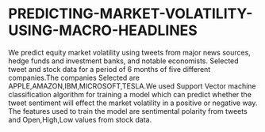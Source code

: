 # PREDICTING-MARKET-VOLATILITY-USING-MACRO-HEADLINES
We predict equity market volatility using tweets from major news sources, hedge funds and investment banks, and notable economists. Selected tweet and stock data for a period of 6 months of five different companies.The companies Selected are APPLE,AMAZON,IBM,MICROSOFT,TESLA.We used Support Vector machine classification algorithm for training a model which can predict whether the tweet sentiment will effect the market volatility in a positive or negative way. The features used to train the model are sentimental polarity from tweets and Open,High,Low values from stock data.
